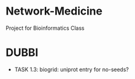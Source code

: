# Network-Medicine
Project for Bioinformatics Class


# DUBBI


* TASK 1.3: biogrid: uniprot entry for no-seeds?



